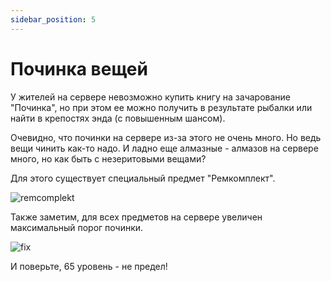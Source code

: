 ```yaml
---
sidebar_position: 5
---
```


# Починка вещей

У жителей на сервере невозможно купить книгу на зачарование "Починка", но при этом ее можно получить в результате рыбалки или найти в крепостях энда (с повышенным шансом). 

Очевидно, что починки на сервере из-за этого не очень много. Но ведь вещи чинить как-то надо. И ладно еще алмазные - алмазов на сервере много, но как быть с незеритовыми вещами?

Для этого существует специальный предмет "Ремкомплект".

![remcomplekt](/remcomplekt.png)

Также заметим, для всех предметов на сервере увеличен максимальный порог починки.

![fix](/fix.png)	

И поверьте, 65 уровень - не предел!